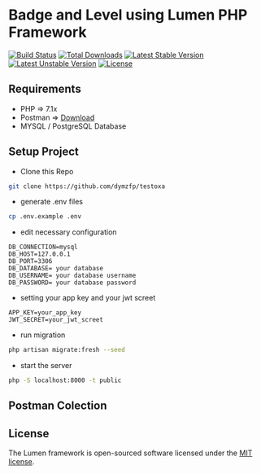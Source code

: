 # Badge and Level using Lumen PHP Framework

[![Build Status](https://travis-ci.org/laravel/lumen-framework.svg)](https://travis-ci.org/laravel/lumen-framework)
[![Total Downloads](https://poser.pugx.org/laravel/lumen-framework/d/total.svg)](https://packagist.org/packages/laravel/lumen-framework)
[![Latest Stable Version](https://poser.pugx.org/laravel/lumen-framework/v/stable.svg)](https://packagist.org/packages/laravel/lumen-framework)
[![Latest Unstable Version](https://poser.pugx.org/laravel/lumen-framework/v/unstable.svg)](https://packagist.org/packages/laravel/lumen-framework)
[![License](https://poser.pugx.org/laravel/lumen-framework/license.svg)](https://packagist.org/packages/laravel/lumen-framework)

## Requirements
* PHP => 7.1x
* Postman => [Download](https://www.getpostman.com/downloads/)
* MYSQL / PostgreSQL Database

## Setup Project

* Clone this Repo
```bash
git clone https://github.com/dymzfp/testoxa
```
* generate .env files
```bash
cp .env.example .env
```
* edit necessary configuration 
```
DB_CONNECTION=mysql
DB_HOST=127.0.0.1
DB_PORT=3306
DB_DATABASE= your database
DB_USERNAME= your database username
DB_PASSWORD= your database password
```

* setting your app key and your jwt screet
```
APP_KEY=your_app_key
JWT_SECRET=your_jwt_screet
```

* run migration

```bash
php artisan migrate:fresh --seed
```

* start the server

```bash
php -S localhost:8000 -t public
```

## Postman Colection


## License

The Lumen framework is open-sourced software licensed under the [MIT license](https://opensource.org/licenses/MIT).
